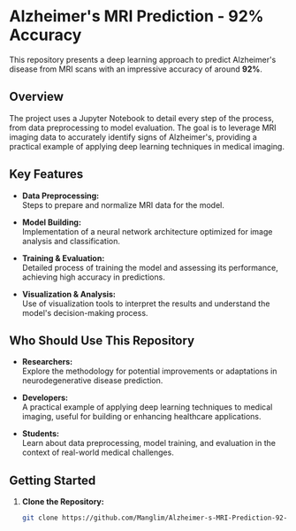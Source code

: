 # Alzheimer's MRI Prediction - 92% Accuracy

This repository presents a deep learning approach to predict Alzheimer's disease from MRI scans with an impressive accuracy of around **92%**.

## Overview

The project uses a Jupyter Notebook to detail every step of the process, from data preprocessing to model evaluation. The goal is to leverage MRI imaging data to accurately identify signs of Alzheimer's, providing a practical example of applying deep learning techniques in medical imaging.

## Key Features

- **Data Preprocessing:**  
  Steps to prepare and normalize MRI data for the model.

- **Model Building:**  
  Implementation of a neural network architecture optimized for image analysis and classification.

- **Training & Evaluation:**  
  Detailed process of training the model and assessing its performance, achieving high accuracy in predictions.

- **Visualization & Analysis:**  
  Use of visualization tools to interpret the results and understand the model's decision-making process.

## Who Should Use This Repository

- **Researchers:**  
  Explore the methodology for potential improvements or adaptations in neurodegenerative disease prediction.

- **Developers:**  
  A practical example of applying deep learning techniques to medical imaging, useful for building or enhancing healthcare applications.

- **Students:**  
  Learn about data preprocessing, model training, and evaluation in the context of real-world medical challenges.

## Getting Started

1. **Clone the Repository:**
   ```bash
   git clone https://github.com/Manglim/Alzheimer-s-MRI-Prediction-92-.git
